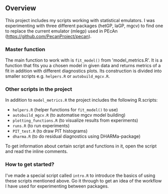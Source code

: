 ## Overview
This project includes my scripts working with statistical emulators. I was experimenting with three different packages (hetGP, laGP, mgcv) to find one to replace the current emulator (mlegp) used in PEcAn (https://github.com/PecanProject/pecan).

### Master function
The main function to work with is `fit_model()` from 'model_metrics.R'. It is a function that fits you a chosen model in given data and returns metrics of a fit in addition with different diagnostics plots. Its construction is divided into smaller scripts e.g. `helpers.R` or `autobuild_mgcv.R`.

### Other scripts in the project
In addition to `model_metrics.R` the project includes the following R.scripts:
* `helpers.R` (helper functions for `fit_model()` to use)
* `autobuild_mgcv.R` (to automatise mgcv model building)
* `plotting_functions.R` (to visualize results from experiments)
* `runs.R` (to run experiments)
* `PIT_test.R` (to draw PIT histograms)
* `dharma.R` (to do residual diagnostics using DHARMa-package)

To get information about certain script and functions in it, open the script and read the inline comments.

### How to get started?
I've made a special script called `intro.R` to introduce the basics of using these scripts mentioned above. Go it through to get an idea of the workflow I have used for experimenting between packages.
